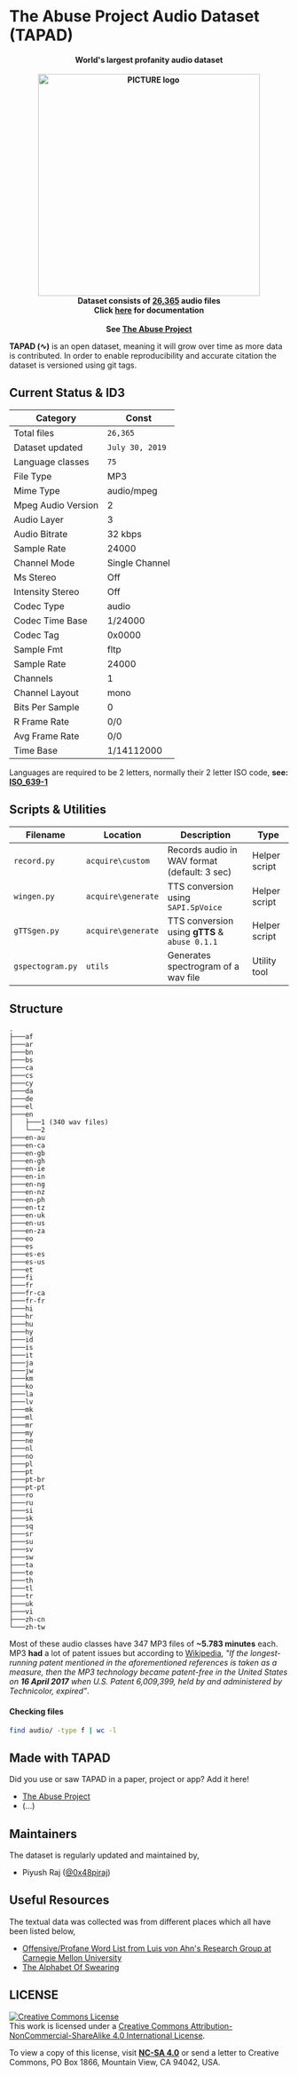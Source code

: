 # The Abuse Project Audio Dataset (TAPAD)

<p align="center">
<b>World's largest profanity audio dataset<br><br>
  <img alt="PICTURE logo" src="https://mir-s3-cdn-cf.behance.net/project_modules/max_1200/9aca4f84025945.5d4ec7202f989.png" width="400"><br>
Dataset consists of ‭<a href="#checkfiles">26,365</a> audio files<br>
  Click <a href="https://github.com/0x48piraj/tapad/wiki">here</a> for documentation<br><br>
See <a href="https://github.com/0x48piraj/theabuseproject">The Abuse Project</a></b>
</p>

**TAPAD (∿)** is an open dataset, meaning it will grow over time as more data is contributed. In order to enable reproducibility and accurate citation the dataset is versioned using git tags.

## Current Status & ID3

| Category           | Const           |
|--------------------|-----------------|
| Total files        | `26,365`        |
| Dataset updated    | `July 30, 2019` |
| Language classes   | `75`            |
| File Type          | MP3             |
| Mime Type          | audio/mpeg      |
| Mpeg Audio Version | 2               |
| Audio Layer        | 3               |
| Audio Bitrate      | 32 kbps         |
| Sample Rate        | 24000           |
| Channel Mode       | Single Channel  |
| Ms Stereo          | Off             |
| Intensity Stereo   | Off             |
| Codec Type         | audio           |
| Codec Time Base    | 1/24000         |
| Codec Tag          | 0x0000          |
| Sample Fmt         | fltp            |
| Sample Rate        | 24000           |
| Channels           | 1               |
| Channel Layout     | mono            |
| Bits Per Sample    | 0               |
| R Frame Rate       | 0/0             |
| Avg Frame Rate     | 0/0             |
| Time Base          | 1/14112000      |

Languages are required to be 2 letters, normally their 2 letter ISO code, **see: [ISO_639-1](https://en.wikipedia.org/wiki/List_of_ISO_639-1_codes)**

## Scripts & Utilities

| Filename           | Location           | Description                                   | Type               |
|--------------------|--------------------|-----------------------------------------------|--------------------|
| `record.py`        | `acquire\custom`   | Records audio in WAV format (default: 3 sec)  | Helper script      |
| `wingen.py`        | `acquire\generate` | TTS conversion using `SAPI.SpVoice`           | Helper script      |
| `gTTSgen.py`       | `acquire\generate` | TTS conversion using **gTTS** & `abuse 0.1.1` | Helper script      |
| `gspectogram.py`   | `utils`            | Generates spectrogram of a wav file           | Utility tool       |

## Structure

```
.
├───af
├───ar
├───bn
├───bs
├───ca
├───cs
├───cy
├───da
├───de
├───el
├───en
│   ├───1 (340 wav files)
│   └───2
├───en-au
├───en-ca
├───en-gb
├───en-gh
├───en-ie
├───en-in
├───en-ng
├───en-nz
├───en-ph
├───en-tz
├───en-uk
├───en-us
├───en-za
├───eo
├───es
├───es-es
├───es-us
├───et
├───fi
├───fr
├───fr-ca
├───fr-fr
├───hi
├───hr
├───hu
├───hy
├───id
├───is
├───it
├───ja
├───jw
├───km
├───ko
├───la
├───lv
├───mk
├───ml
├───mr
├───my
├───ne
├───nl
├───no
├───pl
├───pt
├───pt-br
├───pt-pt
├───ro
├───ru
├───si
├───sk
├───sq
├───sr
├───su
├───sv
├───sw
├───ta
├───te
├───th
├───tl
├───tr
├───uk
├───vi
├───zh-cn
└───zh-tw
```
Most of these audio classes have 347 MP3 files of **~5.783 minutes** each. MP3 **had** a lot of patent issues but according to [Wikipedia](https://en.wikipedia.org/wiki/MP3), _"If the longest-running patent mentioned in the aforementioned references is taken as a measure, then the MP3 technology became patent-free in the United States on **16 April 2017** when U.S. Patent 6,009,399, held by and administered by Technicolor, expired"_.

#### Checking files <a name="checkfiles"></a>

```bash
find audio/ -type f | wc -l
```

## Made with TAPAD

Did you use or saw TAPAD in a paper, project or app? Add it here!

* [The Abuse Project](https://github.com/0x48piraj/theabuseproject)
* (...)

## Maintainers

The dataset is regularly updated and maintained by,

- Piyush Raj ([@0x48piraj](https://github.com/0x48piraj))

## Useful Resources

The textual data was collected was from different places which all have been listed below,

- [Offensive/Profane Word List from Luis von Ahn's Research Group at Carnegie Mellon University](https://www.cs.cmu.edu/~biglou/resources/bad-words.txt)
- [The Alphabet Of Swearing](https://www.voont.com/the-alphabet-of-swearing)

## LICENSE

<a rel="license" href="http://creativecommons.org/licenses/by-nc-sa/4.0/"><img alt="Creative Commons License" style="border-width:0" src="https://i.creativecommons.org/l/by-nc-sa/4.0/88x31.png" /></a><br />This work is licensed under a <a rel="license" href="http://creativecommons.org/licenses/by-nc-sa/4.0/">Creative Commons Attribution-NonCommercial-ShareAlike 4.0 International License</a>.

To view a copy of this license, visit **[NC-SA 4.0](LICENSE.md)** or send a letter to Creative Commons, PO Box 1866, Mountain View, CA 94042, USA.

